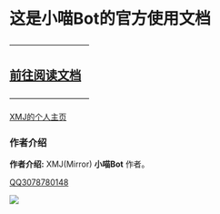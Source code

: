 # 这是小喵Bot的官方使用文档
——————————

## [前往阅读文档](https://xmjjs.github.io/MiaoBot)

——————————

[XMJ的个人主页](https://lingxmj.top)


### 作者介绍

**作者介绍:**  XMJ(Mirror)  **小喵Bot** 作者。

[QQ3078780148](tencent://message/?uin=307878014)

![](https://q1.qlogo.cn/g?b=qq&nk=3078780148&s=640)
